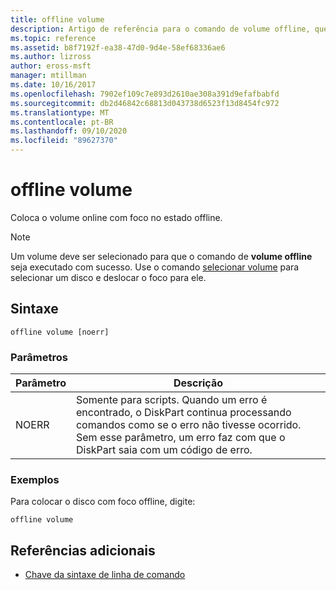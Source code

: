 ```yaml
---
title: offline volume
description: Artigo de referência para o comando de volume offline, que leva o volume online com foco para o estado offline.
ms.topic: reference
ms.assetid: b8f7192f-ea38-47d0-9d4e-58ef68336ae6
ms.author: lizross
author: eross-msft
manager: mtillman
ms.date: 10/16/2017
ms.openlocfilehash: 7902ef109c7e893d2610ae308a391d9efafbabfd
ms.sourcegitcommit: db2d46842c68813d043738d6523f13d8454fc972
ms.translationtype: MT
ms.contentlocale: pt-BR
ms.lasthandoff: 09/10/2020
ms.locfileid: "89627370"
---
```

# <a name="offline-volume"></a>offline volume

Coloca o volume online com foco no estado offline.

> [!NOTE]
> Um volume deve ser selecionado para que o comando de **volume offline** seja executado com sucesso. Use o comando [selecionar volume](select-volume.md) para selecionar um disco e deslocar o foco para ele.

## <a name="syntax"></a>Sintaxe

```
offline volume [noerr]
```

### <a name="parameters"></a>Parâmetros

| Parâmetro | Descrição |
| --------- | ----------- |
| NOERR | Somente para scripts. Quando um erro é encontrado, o DiskPart continua processando comandos como se o erro não tivesse ocorrido. Sem esse parâmetro, um erro faz com que o DiskPart saia com um código de erro. |

### <a name="examples"></a>Exemplos

Para colocar o disco com foco offline, digite:

```
offline volume
```

## <a name="additional-references"></a>Referências adicionais

- [Chave da sintaxe de linha de comando](command-line-syntax-key.md)
